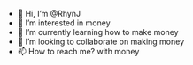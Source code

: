 - 👋 Hi, I’m @RhynJ
- 👀 I’m interested in money
- 🌱 I’m currently learning how to make money
- 💞️ I’m looking to collaborate on making money 
- 📫 How to reach me? with money

<!---
RhynJ/RhynJ is a ✨ special ✨ repository because its `README.md` (this file) appears on your GitHub profile.
You can click the Preview link to take a look at your changes.
--->
